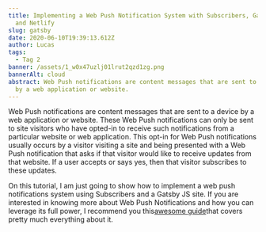 ```yaml
---
title: Implementing a Web Push Notification System with Subscribers, Gatsby JS
  and Netlify
slug: gatsby
date: 2020-06-10T19:39:13.612Z
author: Lucas
tags:
  - Tag 2
banner: /assets/1_w0x47uzlj01lrut2qzd1zg.png
bannerAlt: cloud
abstract: Web Push notifications are content messages that are sent to a device
  by a web application or website.
---
```


Web Push notifications are content messages that are sent to a device by a web application or website. These Web Push notifications can only be sent to site visitors who have opted-in to receive such notifications from a particular website or web application. This opt-in for Web Push notifications usually occurs by a visitor visiting a site and being presented with a Web Push notification that asks if that visitor would like to receive updates from that website. If a user accepts or says yes, then that visitor subscribes to these updates.

On this tutorial, I am just going to show how to implement a web push notifications system using Subscribers and a Gatsby JS site. If you are interested in knowing more about Web Push Notifications and how you can leverage its full power, I recommend you this[awesome guide](https://blog.subscribers.com/web-push-notifications-the-ultimate-guide?utm_source=juvasoft.com&utm_campaign=implementing+push+notifications+using+subscribers+and+gatsbyjs)that covers pretty much everything about it.
